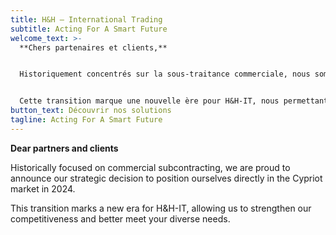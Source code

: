 ```yaml
---
title: H&H – International Trading
subtitle: Acting For A Smart Future
welcome_text: >-
  **Chers partenaires et clients,**


  Historiquement concentrés sur la sous-traitance commerciale, nous sommes fiers d'annoncer notre décision stratégique de nous positionner directement sur le marché chypriote en 2024.


  Cette transition marque une nouvelle ère pour H&H-IT, nous permettant de renforcer notre compétitivité et de mieux répondre à vos besoins diversifiés.
button_text: Découvrir nos solutions
tagline: Acting For A Smart Future
---
```

**Dear partners and clients**

Historically focused on commercial subcontracting, we are proud to announce our strategic decision to position ourselves directly in the Cypriot market in 2024. 

This transition marks a new era for H&H-IT, allowing us to strengthen our competitiveness and better meet your diverse needs.
